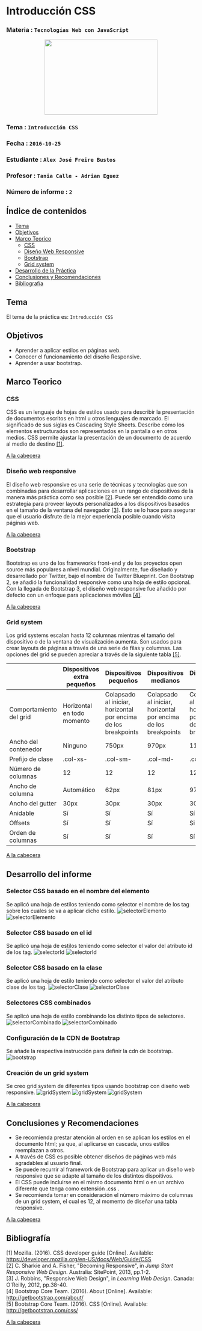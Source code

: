 # Introducción CSS

### Materia : `Tecnologías Web con JavaScript`

<p align="center">
<img src="http://www.javatpoint.com/images/javascript/javascript_logo.png" width="300" height="200">
</p>

### Tema : `Introducción CSS` 
### Fecha : `2016-10-25`
### Estudiante : `Alex José Freire Bustos`
### Profesor : `Tania Calle - Adrian Eguez`
### Número de informe : `2`

<a name="cabecera"></a>
## Índice de contenidos


- <a href="#tema">Tema</a>
- <a href="#objetivos">Objetivos</a>
- <a href="#marco-teorico">Marco Teorico</a>
  * <a href="#css">CSS</a>
  * <a href="#responsive">Diseño Web Responsive</a>
  * <a href="#bootstrap">Bootstrap</a>
  * <a href="#grid">Grid system</a>
- <a href="#desarrollo">Desarrollo de la Práctica</a>
- <a href="#conrec">Conclusiones y Recomendaciones</a> 
- <a href="#bibliografia">Bibliografía</a>

<a name="tema"></a>
## Tema
El tema de la práctica es: `Introducción CSS`

<a name="objetivos"></a>
## Objetivos

- Aprender a aplicar estilos en páginas web.
- Conocer el funcionamiento del diseño Responsive.
- Aprender a usar bootstrap.

<a name="marco-teorico"></a>
## Marco Teorico
<a name="css"></a>
### CSS
CSS es un lenguaje de hojas de estilos usado para describir la presentación de documentos escritos en html u otros lenguajes de marcado. El significado de sus siglas es Cascading Style Sheets. Describe cómo los elementos estructurados son representados en la pantalla o en otros medios. CSS permite ajustar la presentación de un documento de acuerdo al medio de destino <a href="#1">[1]</a>.

<a href="#cabecera">A la cabecera</a>
<a name="responsive"></a>
### Diseño web responsive
El diseño web responsive es una serie de técnicas y tecnologías que son combinadas para desarrollar aplicaciones en un rango de dispositivos de la manera más práctica como sea posible <a href="#2">[2]</a>. Puede ser entendido como una estrategia para proveer layouts personalizados a los dispositivos basados en el tamaño de la ventana del navegador <a href="#3">[3]</a>. Esto se lo hace para asegurar que el usuario disfrute de la mejor experiencia posible cuando visita páginas web.

<a href="#cabecera">A la cabecera</a>
<a name="bootstrap"></a>
### Bootstrap
Bootstrap es uno de los frameworks front-end y de los proyectos open source más populares a nivel mundial. Originalmente, fue diseñado y desarrollado por Twitter, bajo el nombre de Twitter Blueprint. Con Bootstrap 2, se añadió la funcionalidad responsive como una hoja de estilo opcional. Con la llegada de Bootstrap 3, el diseño web responsive fue añadido por defecto con un enfoque para aplicaciones móviles <a href="#4">[4]</a>.

<a href="#cabecera">A la cabecera</a>
<a name="grid"></a>
### Grid system
Los grid systems escalan hasta 12 columnas mientras el tamaño del dispositivo o de la ventana de visualización aumenta. Son usados para crear layouts de páginas a través de una serie de filas y columnas. Las opciones del grid se pueden apreciar a través de la siguiente tabla <a href="#5">[5]</a>.

||Dispositivos extra pequeños|Dispositivos pequeños|Dispositivos medianos|Dispositivos grandes
|---|---|---|---|---
|Comportamiento del grid|Horizontal en todo momento|Colapsado al iniciar, horizontal por encima de los breakpoints|Colapsado al iniciar, horizontal por encima de los breakpoints|Colapsado al iniciar, horizontal por encima de los breakpoints
|Ancho del contenedor|Ninguno|750px|970px|1170px
|Prefijo de clase|.col-xs-|.col-sm-|.col-md-|.col.lg-
|Número de columnas|12|12|12|12
|Ancho de columna|Automático|62px|81px|97px
|Ancho del gutter|30px|30px|30px|30px
|Anidable|Sí|Sí|Sí|Sí
|Offsets|Sí|Sí|Sí|Si
|Orden de columnas|Sí|Sí|Sí|Sí

<a href="#cabecera">A la cabecera</a>

<a name="desarrollo"></a>
## Desarrollo del informe

### Selector CSS basado en el nombre del elemento
Se aplicó una hoja de estilos teniendo como selector el nombre de los tag sobre los cuales se va a aplicar dicho estilo.
![selectorElemento](https://github.com/afre/TecnologiasWebJavascript/blob/02-html/Informe/Imagenes/selectorElemento.jpg?raw=true)
![selectorElemento](https://github.com/afre/TecnologiasWebJavascript/blob/02-html/Informe/Imagenes/selectorElemento2.jpg?raw=true)

### Selector CSS basado en el id
Se aplicó una hoja de estilos teniendo como selector el valor del atributo id de los tag.
![selectorId](https://github.com/afre/TecnologiasWebJavascript/blob/02-html/Informe/Imagenes/selectorId.jpg?raw=true)
![selectorId](https://github.com/afre/TecnologiasWebJavascript/blob/02-html/Informe/Imagenes/selectorId2.jpg?raw=true)

### Selector CSS basado en la clase
Se aplicó una hoja de estilo teniendo como selector el valor del atributo clase de los tag.
![selectorClase](https://github.com/afre/TecnologiasWebJavascript/blob/02-html/Informe/Imagenes/selectorClase.jpg?raw=true)
![selectorClase](https://github.com/afre/TecnologiasWebJavascript/blob/02-html/Informe/Imagenes/selectorClase2.jpg?raw=true)

### Selectores CSS combinados
Se aplicó una hoja de estilo combinando los distinto tipos de selectores.
![selectorCombinado](https://github.com/afre/TecnologiasWebJavascript/blob/02-html/Informe/Imagenes/selectorCombinado.jpg?raw=true)
![selectorCombinado](https://github.com/afre/TecnologiasWebJavascript/blob/02-html/Informe/Imagenes/selectorCombinado2.jpg?raw=true)

### Configuración de la CDN de Bootstrap
Se añade la respectiva instrucción para definir la cdn de bootstrap.
![bootstrap](https://github.com/afre/TecnologiasWebJavascript/blob/02-html/Informe/Imagenes/cdnBootstrap.jpg?raw=true)

### Creación de un grid system
Se creo grid system de diferentes tipos usando bootstrap con diseño web responsive.
![gridSystem](https://github.com/afre/TecnologiasWebJavascript/blob/02-html/Informe/Imagenes/gridSystem.jpg?raw=true)
![gridSystem](https://github.com/afre/TecnologiasWebJavascript/blob/02-html/Informe/Imagenes/gridSystem2.jpg?raw=true)
![gridSystem](https://github.com/afre/TecnologiasWebJavascript/blob/02-html/Informe/Imagenes/gridSystem3.jpg?raw=true)

<a href="#cabecera">A la cabecera</a>

<a name="conrec"></a>
## Conclusiones y Recomendaciones

- Se recomienda prestar atención al orden en se aplican los estilos en el documento html; ya que, al aplicarse en cascada, unos estilos 
reemplazan a otros.
- A través de CSS es posible obtener diseños de páginas web más agradables al usuario final.
- Se puede recurrir al framework de Bootstrap para aplicar un diseño web responsive que se adapte al tamaño de los distintos dispoitivos.
- El CSS puede incluirse en el mismo documento html o en un archivo diferente que tenga como extensión .css .
- Se recomienda tomar en consideración el número máximo de columnas de un grid system, el cual es 12, al momento de diseñar una tabla responsive.

<a href="#cabecera">A la cabecera</a>

<a name="bibliografia"></a>
## Bibliografía

<a name="1">[1] Mozilla. (2016). CSS developer guide 
[Online]. Available: https://developer.mozilla.org/en-US/docs/Web/Guide/CSS</a>  
<a name="1">[2] C. Sharkie and A. Fisher, "Becoming Responsive", in _Jump Start Responsive Web Design_. 
Australia: SitePoint, 2013, pp.1-2.</a>  
<a name="3">[3] J. Robbins, "Responsive Web Design", in _Learning Web Design_. 
Canada: O'Reilly, 2012, pp.38-40.</a>  
<a name="4">[4] Bootstrap Core Team. (2016). About 
[Online]. Available: http://getbootstrap.com/about/</a>  
<a name="5">[5] Bootstrap Core Team. (2016). CSS 
[Online]. Available: http://getbootstrap.com/css/</a>  

<a href="#cabecera">A la cabecera</a>
